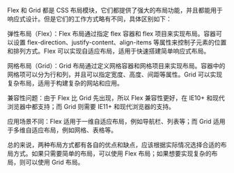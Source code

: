 Flex 和 Grid 都是 CSS 布局模块，它们都提供了强大的布局功能，并且都能用于响应式设计。但是它们的工作方式略有不同，具体区别如下：

弹性布局（Flex）：Flex 布局通过指定 flex 容器和 flex 项目来实现布局。容器可以设置 flex-direction、justify-content、align-items 等属性来控制子元素的位置和排列方式。Flex 可以实现自适应布局，适用于快速搭建简单响应式布局。

网格布局（Grid）：Grid 布局通过定义网格容器和网格项目来实现布局。容器中的网格项可以分为行和列，并且可以指定宽度、高度、间距等属性。Grid 可以实现复杂布局，适用于构建复杂的网站和应用。

兼容性问题：由于 Flex 比 Grid 先出现，所以 Flex 兼容性更好，在 IE10+ 和现代浏览器中都支持；而 Grid 则需要 IE11+ 和现代浏览器的支持。

应用场景不同：Flex 适用于一维自适应布局，例如导航栏、列表等；而 Grid 适用于多维自适应布局，例如网格、表格等。

总的来说，两种布局方式都有各自的优点和缺点，应该根据实际情况选择合适的布局方式。如果只需要简单的布局，可以使用 Flex 布局；如果想要实现复杂的布局，则可以使用 Grid 布局。